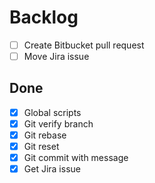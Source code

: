 Backlog
=======

* [ ] Create Bitbucket pull request
* [ ] Move Jira issue

Done
----
* [X] Global scripts
* [X] Git verify branch
* [X] Git rebase
* [X] Git reset
* [X] Git commit with message
* [X] Get Jira issue
